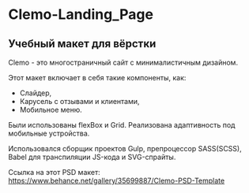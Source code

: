 # Clemo-Landing_Page

## Учебный макет для вёрстки

Clemo - это многостраничный сайт с минималистичным дизайном.

Этот макет включает в себя такие компоненты, как:
* Слайдер,
* Карусель с отзывами и клиентами,
* Мобильное меню.

Были использованы flexBox и Grid. Реализована адаптивность под мобильные устройства.

Использовался сборщик проектов Gulp, препроцессор SASS(SCSS), Babel для транспиляции JS-кода и SVG-спрайты.

Ссылка на этот PSD макет: https://www.behance.net/gallery/35699887/Clemo-PSD-Template
